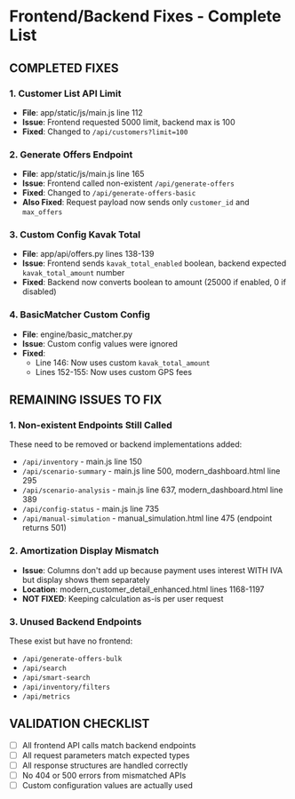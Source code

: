 # Frontend/Backend Fixes - Complete List

## COMPLETED FIXES

### 1. Customer List API Limit
- **File**: app/static/js/main.js line 112
- **Issue**: Frontend requested 5000 limit, backend max is 100
- **Fixed**: Changed to `/api/customers?limit=100`

### 2. Generate Offers Endpoint
- **File**: app/static/js/main.js line 165
- **Issue**: Frontend called non-existent `/api/generate-offers`
- **Fixed**: Changed to `/api/generate-offers-basic`
- **Also Fixed**: Request payload now sends only `customer_id` and `max_offers`

### 3. Custom Config Kavak Total
- **File**: app/api/offers.py lines 138-139
- **Issue**: Frontend sends `kavak_total_enabled` boolean, backend expected `kavak_total_amount` number
- **Fixed**: Backend now converts boolean to amount (25000 if enabled, 0 if disabled)

### 4. BasicMatcher Custom Config
- **File**: engine/basic_matcher.py
- **Issue**: Custom config values were ignored
- **Fixed**: 
  - Line 146: Now uses custom `kavak_total_amount`
  - Lines 152-155: Now uses custom GPS fees

## REMAINING ISSUES TO FIX

### 1. Non-existent Endpoints Still Called
These need to be removed or backend implementations added:
- `/api/inventory` - main.js line 150
- `/api/scenario-summary` - main.js line 500, modern_dashboard.html line 295
- `/api/scenario-analysis` - main.js line 637, modern_dashboard.html line 389
- `/api/config-status` - main.js line 735
- `/api/manual-simulation` - manual_simulation.html line 475 (endpoint returns 501)

### 2. Amortization Display Mismatch
- **Issue**: Columns don't add up because payment uses interest WITH IVA but display shows them separately
- **Location**: modern_customer_detail_enhanced.html lines 1168-1197
- **NOT FIXED**: Keeping calculation as-is per user request

### 3. Unused Backend Endpoints
These exist but have no frontend:
- `/api/generate-offers-bulk`
- `/api/search`
- `/api/smart-search`
- `/api/inventory/filters`
- `/api/metrics`

## VALIDATION CHECKLIST

- [ ] All frontend API calls match backend endpoints
- [ ] All request parameters match expected types
- [ ] All response structures are handled correctly
- [ ] No 404 or 500 errors from mismatched APIs
- [ ] Custom configuration values are actually used